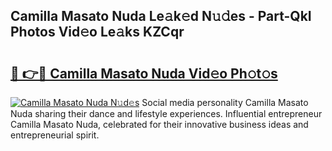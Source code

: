## Camilla Masato Nuda Le𝚊k𝚎d N𝚞𝚍es - Part-QkI Photos Vid𝚎o Le𝚊ks KZCqr

# <h2><a href="http://fbdvpp.evod.top/?m=Camilla+Masato+Nuda">🔗 👉🔴 Camilla Masato Nuda Vid𝚎o Ph𝚘t𝚘s</a></h2>

[![Camilla Masato Nuda N𝚞d𝚎s](https://i.imgur.com/8V9OHl7.gif)](http://fbdvpp.evod.top/?m=Camilla+Masato+Nuda)
Social media personality Camilla Masato Nuda sharing their dance and lifestyle experiences. Influential entrepreneur Camilla Masato Nuda, celebrated for their innovative business ideas and entrepreneurial spirit. 
